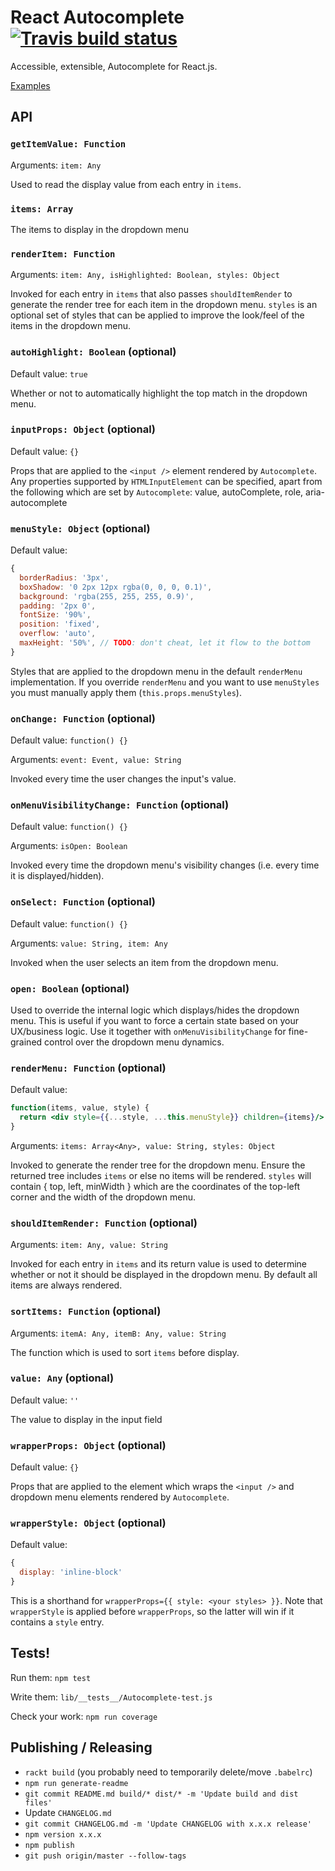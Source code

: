 # React Autocomplete [![Travis build status](https://travis-ci.org/reactjs/react-autocomplete.svg?branch=master)](https://travis-ci.org/reactjs/react-autocomplete/)

Accessible, extensible, Autocomplete for React.js.

[Examples](https://reactcommunity.org/react-autocomplete/)

## API

### `getItemValue: Function`
Arguments: `item: Any`

Used to read the display value from each entry in `items`.

### `items: Array`
The items to display in the dropdown menu

### `renderItem: Function`
Arguments: `item: Any, isHighlighted: Boolean, styles: Object`

Invoked for each entry in `items` that also passes `shouldItemRender` to
generate the render tree for each item in the dropdown menu. `styles` is
an optional set of styles that can be applied to improve the look/feel
of the items in the dropdown menu.

### `autoHighlight: Boolean` (optional)
Default value: `true`

Whether or not to automatically highlight the top match in the dropdown
menu.

### `inputProps: Object` (optional)
Default value: `{}`

Props that are applied to the `<input />` element rendered by
`Autocomplete`. Any properties supported by `HTMLInputElement` can be
specified, apart from the following which are set by `Autocomplete`:
value, autoComplete, role, aria-autocomplete

### `menuStyle: Object` (optional)
Default value:
```jsx
{
  borderRadius: '3px',
  boxShadow: '0 2px 12px rgba(0, 0, 0, 0.1)',
  background: 'rgba(255, 255, 255, 0.9)',
  padding: '2px 0',
  fontSize: '90%',
  position: 'fixed',
  overflow: 'auto',
  maxHeight: '50%', // TODO: don't cheat, let it flow to the bottom
}
```

Styles that are applied to the dropdown menu in the default `renderMenu`
implementation. If you override `renderMenu` and you want to use
`menuStyles` you must manually apply them (`this.props.menuStyles`).

### `onChange: Function` (optional)
Default value: `function() {}`

Arguments: `event: Event, value: String`

Invoked every time the user changes the input's value.

### `onMenuVisibilityChange: Function` (optional)
Default value: `function() {}`

Arguments: `isOpen: Boolean`

Invoked every time the dropdown menu's visibility changes (i.e. every
time it is displayed/hidden).

### `onSelect: Function` (optional)
Default value: `function() {}`

Arguments: `value: String, item: Any`

Invoked when the user selects an item from the dropdown menu.

### `open: Boolean` (optional)
Used to override the internal logic which displays/hides the dropdown
menu. This is useful if you want to force a certain state based on your
UX/business logic. Use it together with `onMenuVisibilityChange` for
fine-grained control over the dropdown menu dynamics.

### `renderMenu: Function` (optional)
Default value:
```jsx
function(items, value, style) {
  return <div style={{...style, ...this.menuStyle}} children={items}/>
}
```

Arguments: `items: Array<Any>, value: String, styles: Object`

Invoked to generate the render tree for the dropdown menu. Ensure the
returned tree includes `items` or else no items will be rendered.
`styles` will contain { top, left, minWidth } which are the coordinates
of the top-left corner and the width of the dropdown menu.

### `shouldItemRender: Function` (optional)
Arguments: `item: Any, value: String`

Invoked for each entry in `items` and its return value is used to
determine whether or not it should be displayed in the dropdown menu.
By default all items are always rendered.

### `sortItems: Function` (optional)
Arguments: `itemA: Any, itemB: Any, value: String`

The function which is used to sort `items` before display.

### `value: Any` (optional)
Default value: `''`

The value to display in the input field

### `wrapperProps: Object` (optional)
Default value: `{}`

Props that are applied to the element which wraps the `<input />` and
dropdown menu elements rendered by `Autocomplete`.

### `wrapperStyle: Object` (optional)
Default value:
```jsx
{
  display: 'inline-block'
}
```

This is a shorthand for `wrapperProps={{ style: <your styles> }}`.
Note that `wrapperStyle` is applied before `wrapperProps`, so the latter
will win if it contains a `style` entry.



## Tests!

Run them:
`npm test`

Write them:
`lib/__tests__/Autocomplete-test.js`

Check your work:
`npm run coverage`

## Publishing / Releasing

* `rackt build` (you probably need to temporarily delete/move `.babelrc`)
* `npm run generate-readme`
* `git commit README.md build/* dist/* -m 'Update build and dist files'`
* Update `CHANGELOG.md`
* `git commit CHANGELOG.md -m 'Update CHANGELOG with x.x.x release'`
* `npm version x.x.x`
* `npm publish`
* `git push origin/master --follow-tags`
